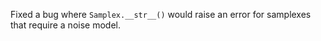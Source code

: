 Fixed a bug where `Samplex.__str__()` would raise an error for samplexes that require a noise model.
